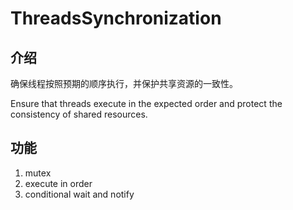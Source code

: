 # ThreadsSynchronization

## 介绍
确保线程按照预期的顺序执行，并保护共享资源的一致性。

Ensure that threads execute in the expected order and protect the consistency of shared resources.

## 功能

1. mutex
2. execute in order
3. conditional wait and notify